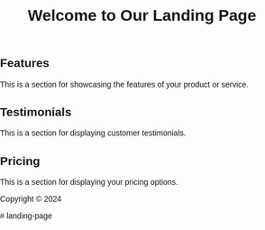 <!DOCTYPE html>
<html>
<head>
    <title>Landing Page</title>
    <style>
        body {
    font-family: Arial, sans-serif;
    margin: 0;
    padding: 0;
}

header {
    background-color: #007BFF;
    color: white;
    padding: 1rem;
}

header h1 {
    margin: 0;
}

main {
    padding: 2rem;
}

section {
    margin-bottom: 2rem;
}

section h2 {
    color: #007BFF;
    margin-bottom: 1rem;
}

footer {
    background-color: #007BFF;
    color: white;
    padding: 1rem;
    text-align: center;
    position: fixed;
    bottom: 0;
    left: 0;
    right: 0;
}
    </style>
</head>
<body>
    <header>
        <h1>Welcome to Our Landing Page</h1>
    </header>
    <main>
        <section id="features">
            <h2>Features</h2>
            <p>This is a section for showcasing the features of your product or service.</p>
        </section>
        <section id="testimonials">
            <h2>Testimonials</h2>
            <p>This is a section for displaying customer testimonials.</p>
        </section>
        <section id="pricing">
            <h2>Pricing</h2>
            <p>This is a section for displaying your pricing options.</p>
        </section>
    </main>
    <footer>
        <p>Copyright &copy; 2024</p>
    </footer>
</body>
</html># landing-page
